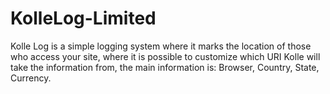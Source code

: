 # KolleLog-Limited
Kolle Log is a simple logging system where it marks the location of those who access your site, where it is possible to customize which URI Kolle will take the information from, the main information is: Browser, Country, State, Currency.
